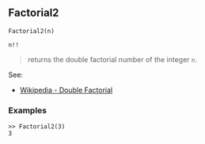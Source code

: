 ## Factorial2

```
Factorial2(n)

n!!
```

> returns the double factorial number of the integer `n`.

See:
* [Wikipedia - Double Factorial](http://en.wikipedia.org/wiki/Factorial#Double_factorial)

### Examples

```
>> Factorial2(3)
3
``` 